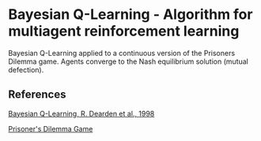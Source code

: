 # Bayesian Q-Learning - Algorithm for multiagent reinforcement learning
Bayesian Q-Learning applied to a continuous version of the Prisoners Dilemma game. Agents converge to the Nash equilibrium solution (mutual defection).

## References
[Bayesian Q-Learning, R. Dearden et al., 1998](https://www.aaai.org/Papers/AAAI/1998/AAAI98-108.pdf)

[Prisoner's Dilemma Game](https://en.wikipedia.org/wiki/Prisoner%27s_dilemma)


